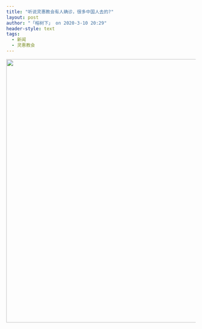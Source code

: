 ```yaml
---
title: "听说灵惠教会有人确诊，很多中国人去的?"
layout: post
author: "「榕树下」 on 2020-3-10 20:29"
header-style: text
tags:
  - 新闻
  - 灵惠教会
---
```


<head></head>
<body>
 <ignore_js_op> 
  <img aid="1340465" src="https://bbs.boniu123.cc/data/attachment/forum/202003/10/125919jtm9d7tqtdbxqlz5.jpg" zoomfile="data/attachment/forum/202003/10/125919jtm9d7tqtdbxqlz5.jpg" file="data/attachment/forum/202003/10/125919jtm9d7tqtdbxqlz5.jpg" width="702" inpost="1"> 
  <div class="tip tip_4 aimg_tip" id="aimg_1340465_menu" style="position: absolute; display: none" disautofocus="true"> 
   <div class="xs0"> 
    <p><strong>微信图片_20200310125721.jpg</strong> <em class="xg1">(78.94 KB, 下载次数: 0)</em></p> 
    <p> <a href="forum.php?mod=attachment&amp;aid=MTM0MDQ2NXw3YmM4OTg5MHwxNTgzOTExODg1fDB8NTc3NDAz&amp;nothumb=yes" target="_blank">下载附件</a> &nbsp;<a href="javascript:;" onclick="showWindow(this.id, this.getAttribute('url'), 'get', 0);" id="savephoto_1340465" url="home.php?mod=spacecp&amp;ac=album&amp;op=saveforumphoto&amp;aid=1340465&amp;handlekey=savephoto_1340465">保存到相册</a> </p> 
    <p class="xg1 y"><span title="2020-3-10 12:59">昨天&nbsp;12:59</span> 上传</p> 
   </div> 
   <div class="tip_horn"></div> 
  </div> 
 </ignore_js_op> 
 <br>
</body>


